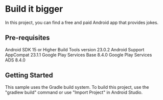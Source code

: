 Build it bigger
===================================

In this project, you can find a free and paid Android app that provides jokes.

Pre-requisites
--------------
Android SDK 15 or Higher
Build Tools version 23.0.2
Android Support AppCompat 23.1.1
Google Play Services Base 8.4.0
Google Play Services ADS 8.4.0

Getting Started
---------------
This sample uses the Gradle build system.  To build this project, use the
"gradlew build" command or use "Import Project" in Android Studio.
